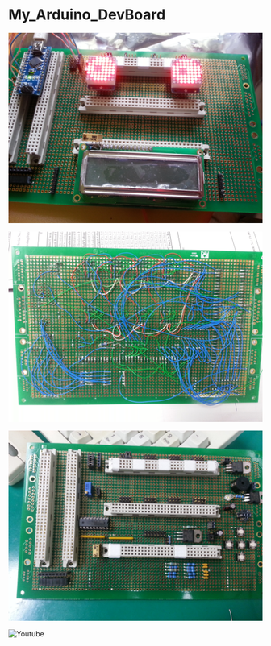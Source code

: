 # My_Arduino_DevBoard

![](https://github.com/VictorTagayun/My_Arduino_DevBoard/blob/main/pixx/20130808_115716.jpg)

![](https://github.com/VictorTagayun/My_Arduino_DevBoard/blob/main/pixx/20130814_194800.jpg)

![](https://github.com/VictorTagayun/My_Arduino_DevBoard/blob/main/pixx/20130814_195948.jpg)

![Youtube](https://youtu.be/4Bh1HRTupDs)
